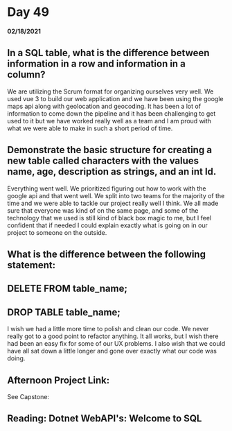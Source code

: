 # Day 49
__02/18/2021__

## In a SQL table, what is the difference between information in a row and information in a column?

We are utilizing the Scrum format for organizing ourselves very well. We used vue 3 to build our web application and we have been using the google maps api along with geolocation and geocoding. It has been a lot of information to come down the pipeline and it has been challenging to get used to it but we have worked really well as a team and I am proud with what we were able to make in such a short period of time.

## Demonstrate the basic structure for creating a new table called characters with the values name, age, description as strings, and an int Id.

Everything went well. We prioritized figuring out how to work with the google api and that went well. We split into two teams for the majority of the time and we were able to tackle our project really well I think. We all made sure that everyone was kind of on the same page, and some of the technology that we used is still kind of black box magic to me, but I feel confident that if needed I could explain exactly what is going on in our project to someone on the outside.


## What is the difference between the following statement:
##   DELETE FROM table_name;
##   DROP TABLE table_name;

I wish we had a little more time to polish and clean our code. We never really got to a good point to refactor anything. It all works, but I wish there had been an easy fix for some of our UX problems. I also wish that we could have all sat down a little longer and gone over exactly what our code was doing.


## Afternoon Project Link:

See Capstone:


## Reading: Dotnet WebAPI's: Welcome to SQL